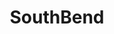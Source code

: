 ---
title: SouthBend
crosslinks:
- Serendipity
- ProtectAndServe
- hardwareswap
- northcounty
- funny
- AskReddit
- wat
- Elkhart
- chicago
---